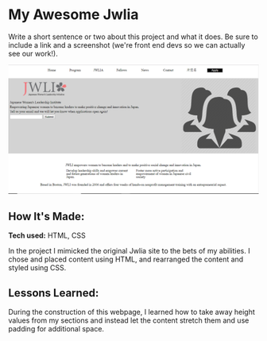 # My Awesome Jwlia
Write a short sentence or two about this project and what it does. Be sure to include a link and a screenshot (we're front end devs so we can actually see our work!).


![alt tag](jwliapic.png)

## How It's Made:

**Tech used:** HTML, CSS

In the project I mimicked the original Jwlia site to the bets of my abilities. I chose and placed content using HTML, and rearranged the content and styled using CSS.


## Lessons Learned:

During the construction of this webpage, I learned how to take away height values from my sections and instead let the content stretch them and use padding for additional space.
